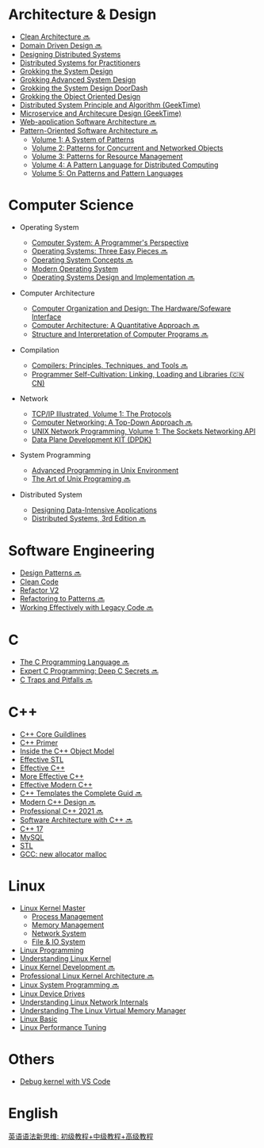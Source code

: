 # Architecture & Design
* [Clean Architecture :soon:]()
* [Domain Driven Design :soon:](./Arch/domain-driven-design.md)
* [Designing Distributed Systems](./Arch/designing-distributed-systems.md)
* [Distributed Systems for Practitioners](./Arch/distributed-systems-for-practitioners.md)
* [Grokking the System Design](./Arch/system-design.md)
* [Grokking Advanced System Design](./Arch/system-design-advanced.md)
* [Grokking the System Design DoorDash](./Arch/system-design-doordash.md)
* [Grokking the Object Oriented Design](./Arch/object-oriented-design.md)
* [Distributed System Principle and Algorithm (GeekTime)](./Arch/gt-distributed-system-principle-and-algorithm.md)
* [Microservice and Architecure Design (GeekTime)](./Arch/gt-microservice-and-architecure-design.md)
* [Web-application Software Architecture :soon:](./Arch/web-application-software-architecture.md)
* [Pattern-Oriented Software Architecture :soon:]()
    * [Volume 1: A System of Patterns]()
    * [Volume 2: Patterns for Concurrent and Networked Objects]()
    * [Volume 3: Patterns for Resource Management]()
    * [Volume 4: A Pattern Language for Distributed Computing]()
    * [Volume 5: On Patterns and Pattern Languages]()

# Computer Science

* Operating System
    * [Computer System: A Programmer's Perspective](./CS/computer-system-a-programmers-perspective.md)
    * [Operating Systems: Three Easy Pieces :soon:]()
    * [Operating System Concepts :soon:]()
    * [Modern Operating System](./CS/modern-operating-system.md)
    * [Operating Systems Design and Implementation :soon:](./CS/computer-system-design-implementation.md)

* Computer Architecture
    * [Computer Organization and Design: The Hardware/Sofeware Interface](./CS/computer-organization-and-design.md)
    * [Computer Architecture: A Quantitative Approach :soon:](./CS/computer-architecture.md)
    * [Structure and Interpretation of Computer Programs :soon:](./CS/structure-and-interpretation-of-computer-programs.md)

* Compilation
    * [Compilers: Principles, Techniques, and Tools :soon:](./CS/compilers-crinciples-techniques-and-tools.md)
    * [Programmer Self-Cultivation: Linking, Loading and Libraries (:cn: CN)](./CS/programmer-self-cultivation-link-load-library.md)

* Network
    * [TCP/IP Illustrated, Volume 1: The Protocols](./CS/tcp-ip-illustrated-volume-1.md)
    * [Computer Networking: A Top-Down Approach :soon:]()
    * [UNIX Network Programming, Volume 1: The Sockets Networking API](./Linux/unp.md)
    * [Data Plane Development KIT (DPDK)](./Linux/dpdk.md)

* System Programming
    * [Advanced Programming in Unix Environment](./Linux/apue.md)
    * [The Art of Unix Programing :soon:](./Linux/the-art-of-unix-programing.md)

* Distributed System
    * [Designing Data-Intensive Applications](./Arch/designing-data-intensive-applications.md)
    * [Distributed Systems, 3rd Edition :soon:](https://www.distributed-systems.net/index.php/books/ds3/)

# Software Engineering
* [Design Patterns :soon:](./SE/design-patterns.md)
* [Clean Code](./SE/clean-code.md)
* [Refactor V2](./SE/refactoring-2.md)
* [Refactoring to Patterns :soon:](./SE/refactoring-to-patterns.md)
* [Working Effectively with Legacy Code :soon:](./SE/working-effectively-with-legacy-code.md)

# C
* [The C Programming Language :soon:](./C/the-c-programming-language.md)
* [Expert C Programming: Deep C Secrets :soon:](./C/expert-c-programming.md)
* [C Traps and Pitfalls :soon:](./C/c-traps-and-pitfalls.md)

# C++
* [C++ Core Guildlines](./Cpp/cpp-core-guidelines.md)
* [C++ Primer](./Cpp/cpp-primer.md)
* [Inside the C++ Object Model](./Cpp/inside-the-cpp-object-model.md)
* [Effective STL](./Cpp/effective-stl.md)
* [Effective C++](./Cpp/effective-cpp.md)
* [More Effective C++](./Cpp/more-effective-cpp.md)
* [Effective Modern C++](./Cpp/effective-modern-cpp.md)
* [C++ Templates the Complete Guid :soon:](./Cpp/cpp-templates-the-complete-guid.md)
* [Modern C++ Design :soon:](./Cpp/modern-cpp-design.md)
* [Professional C++ 2021 :soon:]()
* [Software Architecture with C++ :soon:]()
* [C++ 17](./Cpp/cpp17.md)
* [MySQL](./Cpp/mysql.txt)
* [STL](./Cpp/stl.txt)
* [GCC: new allocator malloc](https://github.com/Jemmy512/software-engineer/blob/master/OpenSource/new-allocator-malloc.md)

# Linux
* [Linux Kernel Master]()
    * [Process Management](./Linux/linux-kernel.md)
    * [Memory Management](./Linux/linux-kernel-mem.md)
    * [Network System](./Linux/linux-kernel-net.md)
    * [File & IO System](./Linux/linux-kernel-file-io.md)
* [Linux Programming](./Linux/linux-programming.md)
* [Understanding Linux Kernel](./Linux/understanding-linux-kernel.md)
* [Linux Kernel Development :soon:](./Linux/linux-kernel-development.md)
* [Professional Linux Kernel Architecture :soon:](./Linux/professional-linux-kernel-architecture.md)
* [Linux System Programming :soon:](./Linux/linux-system-programming.md)
* [Linux Device Drives](./Linux/linux-device-derives.md)
* [Understanding Linux Network Internals](./Linux/understanding-linux-network-internals.md)
* [Understanding The Linux Virtual Memory Manager](./Linux/understanding-the-linux-virtual-memory-manager.md)
* [Linux Basic](./Linux/linux-basic.md)
* [Linux Performance Tuning](./Linux/linux-performance-tuning.md)


# Others
* [Debug kernel with VS Code](./Linux/vscode-debug-kernel.md)

# English
[英语语法新思维: 初级教程+中级教程+高级教程](./Eng/英语语法新思维.md)